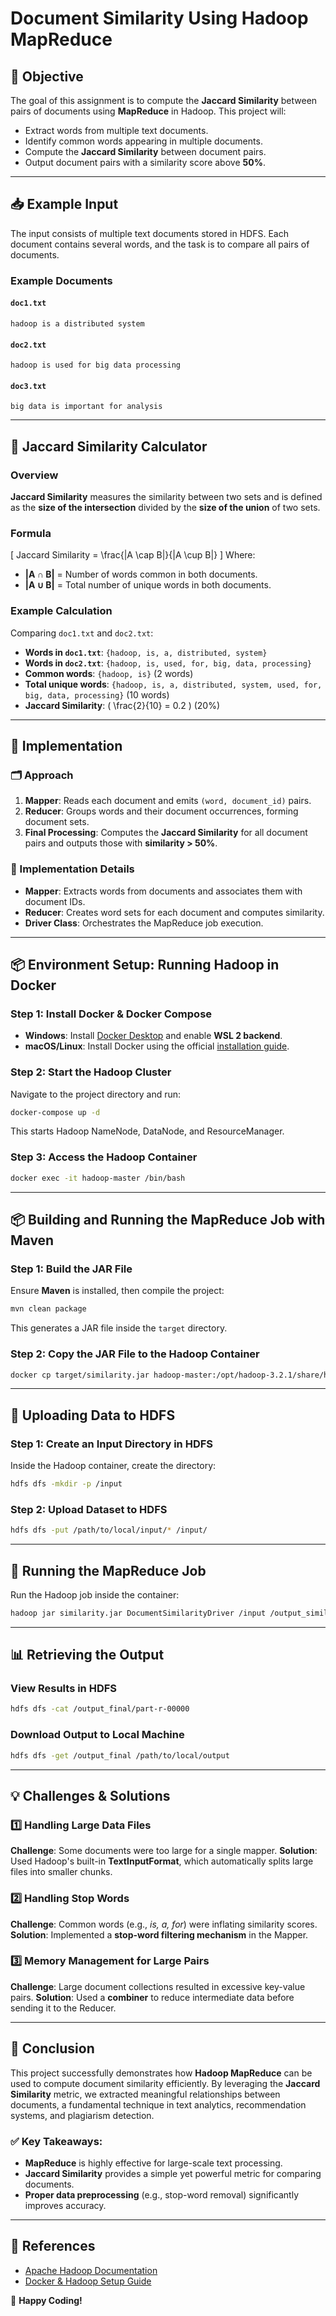 # Document Similarity Using Hadoop MapReduce

## 📌 Objective
The goal of this assignment is to compute the **Jaccard Similarity** between pairs of documents using **MapReduce** in Hadoop. This project will:
- Extract words from multiple text documents.
- Identify common words appearing in multiple documents.
- Compute the **Jaccard Similarity** between document pairs.
- Output document pairs with a similarity score above **50%**.

---

## 📥 Example Input
The input consists of multiple text documents stored in HDFS. Each document contains several words, and the task is to compare all pairs of documents.

### Example Documents
#### `doc1.txt`
```
hadoop is a distributed system
```
#### `doc2.txt`
```
hadoop is used for big data processing
```
#### `doc3.txt`
```
big data is important for analysis
```

---

## 📏 Jaccard Similarity Calculator

### Overview
**Jaccard Similarity** measures the similarity between two sets and is defined as the **size of the intersection** divided by the **size of the union** of two sets.

### Formula
\[
Jaccard Similarity = \frac{|A \cap B|}{|A \cup B|}
\]
Where:
- **|A ∩ B|** = Number of words common in both documents.
- **|A ∪ B|** = Total number of unique words in both documents.

### Example Calculation
Comparing `doc1.txt` and `doc2.txt`:
- **Words in `doc1.txt`**: `{hadoop, is, a, distributed, system}`
- **Words in `doc2.txt`**: `{hadoop, is, used, for, big, data, processing}`
- **Common words**: `{hadoop, is}` (2 words)
- **Total unique words**: `{hadoop, is, a, distributed, system, used, for, big, data, processing}` (10 words)
- **Jaccard Similarity**: \( \frac{2}{10} = 0.2 \) (20%)

---

## 🚀 Implementation

### 🗂 Approach
1. **Mapper**: Reads each document and emits `(word, document_id)` pairs.
2. **Reducer**: Groups words and their document occurrences, forming document sets.
3. **Final Processing**: Computes the **Jaccard Similarity** for all document pairs and outputs those with **similarity > 50%**.

### 🔧 Implementation Details
- **Mapper**: Extracts words from documents and associates them with document IDs.
- **Reducer**: Creates word sets for each document and computes similarity.
- **Driver Class**: Orchestrates the MapReduce job execution.

---

## 📦 Environment Setup: Running Hadoop in Docker

### Step 1: Install Docker & Docker Compose
- **Windows**: Install [Docker Desktop](https://docs.docker.com/desktop/install/) and enable **WSL 2 backend**.
- **macOS/Linux**: Install Docker using the official [installation guide](https://docs.docker.com/engine/install/).

### Step 2: Start the Hadoop Cluster
Navigate to the project directory and run:
```bash
docker-compose up -d
```
This starts Hadoop NameNode, DataNode, and ResourceManager.

### Step 3: Access the Hadoop Container
```bash
docker exec -it hadoop-master /bin/bash
```

---

## 📦 Building and Running the MapReduce Job with Maven

### Step 1: Build the JAR File
Ensure **Maven** is installed, then compile the project:
```bash
mvn clean package
```
This generates a JAR file inside the `target` directory.

### Step 2: Copy the JAR File to the Hadoop Container
```bash
docker cp target/similarity.jar hadoop-master:/opt/hadoop-3.2.1/share/hadoop/mapreduce/similarity.jar
```

---

## 📂 Uploading Data to HDFS

### Step 1: Create an Input Directory in HDFS
Inside the Hadoop container, create the directory:
```bash
hdfs dfs -mkdir -p /input
```

### Step 2: Upload Dataset to HDFS
```bash
hdfs dfs -put /path/to/local/input/* /input/
```

---

## 🚀 Running the MapReduce Job
Run the Hadoop job inside the container:
```bash
hadoop jar similarity.jar DocumentSimilarityDriver /input /output_similarity /output_final
```

---

## 📊 Retrieving the Output
### View Results in HDFS
```bash
hdfs dfs -cat /output_final/part-r-00000
```

### Download Output to Local Machine
```bash
hdfs dfs -get /output_final /path/to/local/output
```

---

## 💡 Challenges & Solutions

### 1️⃣ **Handling Large Data Files**
**Challenge**: Some documents were too large for a single mapper.
**Solution**: Used Hadoop's built-in **TextInputFormat**, which automatically splits large files into smaller chunks.

### 2️⃣ **Handling Stop Words**
**Challenge**: Common words (e.g., *is, a, for*) were inflating similarity scores.
**Solution**: Implemented a **stop-word filtering mechanism** in the Mapper.

### 3️⃣ **Memory Management for Large Pairs**
**Challenge**: Large document collections resulted in excessive key-value pairs.
**Solution**: Used a **combiner** to reduce intermediate data before sending it to the Reducer.

---

## 📢 Conclusion
This project successfully demonstrates how **Hadoop MapReduce** can be used to compute document similarity efficiently. By leveraging the **Jaccard Similarity** metric, we extracted meaningful relationships between documents, a fundamental technique in text analytics, recommendation systems, and plagiarism detection.

### ✅ Key Takeaways:
- **MapReduce** is highly effective for large-scale text processing.
- **Jaccard Similarity** provides a simple yet powerful metric for comparing documents.
- **Proper data preprocessing** (e.g., stop-word removal) significantly improves accuracy.

---

## 🔗 References
- [Apache Hadoop Documentation](https://hadoop.apache.org/docs/stable/)
- [Docker & Hadoop Setup Guide](https://towardsdatascience.com/running-hadoop-on-docker-a-step-by-step-guide-84b39f2aa4f4)

🚀 **Happy Coding!**

